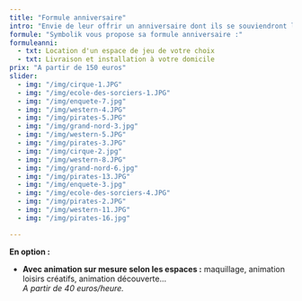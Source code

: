 ```yaml
---
title: "Formule anniversaire"
intro: "Envie de leur offrir un anniversaire dont ils se souviendront longtemps ?"
formule: "Symbolik vous propose sa formule anniversaire :"
formuleanni:
  - txt: Location d'un espace de jeu de votre choix
  - txt: Livraison et installation à votre domicile
prix: "A partir de 150 euros"
slider:
  - img: "/img/cirque-1.JPG"
  - img: "/img/ecole-des-sorciers-1.JPG"
  - img: "/img/enquete-7.jpg"
  - img: "/img/western-4.JPG"
  - img: "/img/pirates-5.JPG"
  - img: "/img/grand-nord-3.jpg"
  - img: "/img/western-5.JPG"
  - img: "/img/pirates-3.JPG"
  - img: "/img/cirque-2.jpg"
  - img: "/img/western-8.JPG"
  - img: "/img/grand-nord-6.jpg"
  - img: "/img/pirates-13.JPG"
  - img: "/img/enquete-3.jpg"
  - img: "/img/ecole-des-sorciers-4.JPG"    
  - img: "/img/pirates-2.JPG"
  - img: "/img/western-11.JPG"    
  - img: "/img/pirates-16.jpg"

---
```


**En option :**

- **Avec animation sur mesure selon les espaces :** maquillage, animation loisirs créatifs, animation découverte... <br>*A partir de 40 euros/heure.*

<!-- **Un kit cadeau sur mesure :** extrait de l'espace loué, un déguisement ou des accessoires pour prolonger le jeu après sa journée. <br> *A partir de 30 euros.*-->
